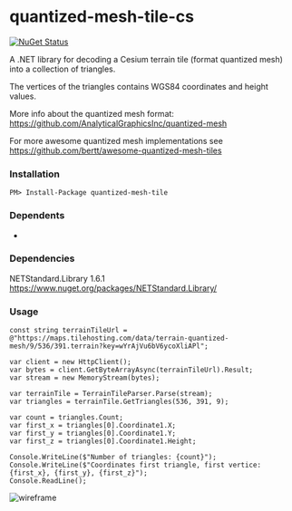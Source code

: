 # quantized-mesh-tile-cs

[![NuGet Status](http://img.shields.io/nuget/v/quantized-mesh-tile.svg?style=flat)](https://www.nuget.org/packages/quantized-mesh-tile/)

A .NET library for decoding a Cesium terrain tile (format quantized mesh) into a collection of triangles.

The vertices of the triangles contains WGS84 coordinates and height values.

More info about the quantized mesh format: https://github.com/AnalyticalGraphicsInc/quantized-mesh

For more awesome quantized mesh implementations see https://github.com/bertt/awesome-quantized-mesh-tiles

### Installation

```
PM> Install-Package quantized-mesh-tile
```

### Dependents

- 

### Dependencies

NETStandard.Library 1.6.1 https://www.nuget.org/packages/NETStandard.Library/

### Usage

```
const string terrainTileUrl = @"https://maps.tilehosting.com/data/terrain-quantized-mesh/9/536/391.terrain?key=wYrAjVu6bV6ycoXliAPl";

var client = new HttpClient();
var bytes = client.GetByteArrayAsync(terrainTileUrl).Result;
var stream = new MemoryStream(bytes);

var terrainTile = TerrainTileParser.Parse(stream);
var triangles = terrainTile.GetTriangles(536, 391, 9);

var count = triangles.Count;
var first_x = triangles[0].Coordinate1.X;
var first_y = triangles[0].Coordinate1.Y;
var first_z = triangles[0].Coordinate1.Height;

Console.WriteLine($"Number of triangles: {count}");
Console.WriteLine($"Coordinates first triangle, first vertice: {first_x}, {first_y}, {first_z}");
Console.ReadLine();
```
![wireframe](https://cesiumjs.org/images/2015/12-18/terrain-obb-wireframe.png)
